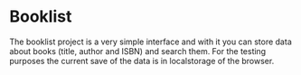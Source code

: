 # Booklist

The booklist project is a very simple interface and with it you can store data about books (title, author and ISBN) and search them.
For the testing purposes the current save of the data is in localstorage of the browser.
